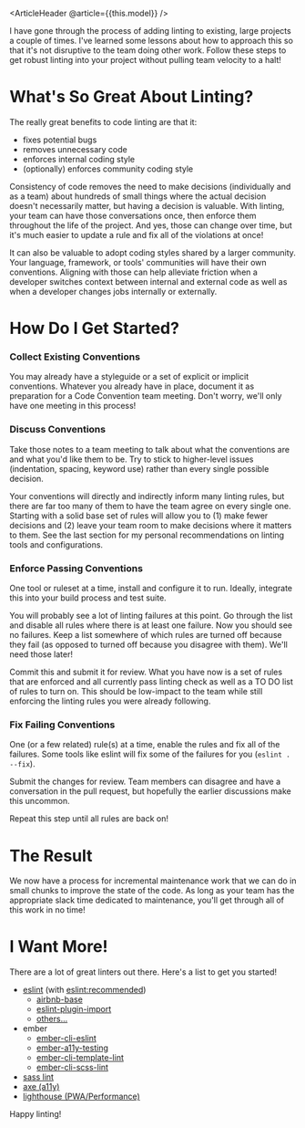 <ArticleHeader @article={{this.model}} />

I have gone through the process of adding linting to existing, large projects a couple of times. I've learned some lessons about how to approach this so that it's not disruptive to the team doing other work. Follow these steps to get robust linting into your project without pulling team velocity to a halt!


# What's So Great About Linting?

The really great benefits to code linting are that it:

- fixes potential bugs
- removes unnecessary code
- enforces internal coding style
- (optionally) enforces community coding style

Consistency of code removes the need to make decisions (individually and as a team) about hundreds of small things where the actual decision doesn't necessarily matter, but having a decision is valuable. With linting, your team can have those conversations once, then enforce them throughout the life of the project. And yes, those can change over time, but it's much easier to update a rule and fix all of the violations at once!

It can also be valuable to adopt coding styles shared by a larger community. Your language, framework, or tools' communities will have their own conventions. Aligning with those can help alleviate friction when a developer switches context between internal and external code as well as when a developer changes jobs internally or externally.


# How Do I Get Started?

### Collect Existing Conventions

You may already have a styleguide or a set of explicit or implicit conventions. Whatever you already have in place, document it as preparation for a Code Convention team meeting. Don't worry, we'll only have one meeting in this process!


### Discuss Conventions
  
Take those notes to a team meeting to talk about what the conventions are and what you'd like them to be. Try to stick to higher-level issues (indentation, spacing, keyword use) rather than every single possible decision.

Your conventions will directly and indirectly inform many linting rules, but there are far too many of them to have the team agree on every single one. Starting with a solid base set of rules will allow you to (1) make fewer decisions and (2) leave your team room to make decisions where it matters to them. See the last section for my personal recommendations on linting tools and configurations.


### Enforce Passing Conventions

One tool or ruleset at a time, install and configure it to run. Ideally, integrate this into your build process and test suite.

You will probably see a lot of linting failures at this point. Go through the list and disable all rules where there is at least one failure. Now you should see no failures. Keep a list somewhere of which rules are turned off because they fail (as opposed to turned off because you disagree with them). We'll need those later!

Commit this and submit it for review. What you have now is a set of rules that are enforced and all currently pass linting check as well as a TO DO list of rules to turn on. This should be low-impact to the team while still enforcing the linting rules you were already following.


### Fix Failing Conventions

One (or a few related) rule(s) at a time, enable the rules and fix all of the failures. Some tools like eslint will fix some of the failures for you (`eslint . --fix`).

Submit the changes for review. Team members can disagree and have a conversation in the pull request, but hopefully the earlier discussions make this uncommon.

Repeat this step until all rules are back on!


# The Result

We now have a process for incremental maintenance work that we can do in small chunks to improve the state of the code. As long as your team has the appropriate slack time dedicated to maintenance, you'll get through all of this work in no time!


# I Want More!

There are a lot of great linters out there. Here's a list to get you started!

- [eslint](http://eslint.org/) (with [eslint:recommended](http://eslint.org/docs/user-guide/configuring#using-eslintrecommended))
  - [airbnb-base](https://github.com/airbnb/javascript)
  - [eslint-plugin-import](https://github.com/benmosher/eslint-plugin-import)
  - [others...](https://www.npmjs.com/browse/keyword/eslint)
- ember
  - [ember-cli-eslint](https://github.com/ember-cli/ember-cli-eslint)
  - [ember-a11y-testing](https://github.com/ember-a11y/ember-a11y-testing)
  - [ember-cli-template-lint](https://github.com/rwjblue/ember-cli-template-lint)
  - [ember-cli-scss-lint](https://github.com/tomasbasham/ember-cli-scss-lint)
- [sass lint](https://github.com/sasstools/sass-lint)
- [axe (a11y)](https://github.com/dequelabs/axe-core)
- [lighthouse (PWA/Performance)](https://developers.google.com/web/tools/lighthouse/)

Happy linting!
